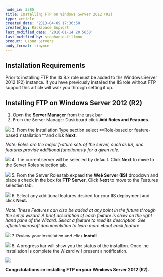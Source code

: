 ```yaml
---
node_id: 3385
title: Installing FTP on Windows Server 2012 (R2)
type: article
created_date: '2013-04-09 17:36:50'
created_by: Rackspace Support
last_modified_date: '2016-01-14 20:5638'
last_modified_by: stephanie.fillmon
product: Cloud Servers
body_format: tinymce
---
```


Installation Requirements
-------------------------

Prior to installing FTP the IIS 8.x role must be added to the Windows
Server 2012 (R2) instance. If you have previously installed the IIS role
without FTP support this article will walk you through setting it up. 

Installing FTP on Windows Server 2012 (R2)
------------------------------------------
1. Open the **Server Manager** from the task bar. 
2. From the Server Manager Daskboard click **Add Roles and Features**.

![](/knowledge_center/sites/default/files/field/image/server_manager_iis1.png)
3. From the Installation Type section select **Role-based or
feature-based installation **and click **Next**.

*Note: Roles are the major feature sets of the server, such as IIS, and
features provide additional functionality for a given role.* 

![](/knowledge_center/sites/default/files/field/image/role_based_0.png)
4. The current server will be selected by default. Click **Next** to
move to the Server Roles selection tab.

![](/knowledge_center/sites/default/files/field/image/server_selection_0.png)
5. From the Server Roles tab expand the **Web Server (IIS)** dropdown
and place a check in the box for **FTP Server**. Click **Next** to move
to the Features selection tab.

![](/knowledge_center/sites/default/files/field/image/server_roles_ftp.png)
6. Select any additional features desired for your IIS deployment and
click **Next.** 

*Note: These Features can also be added at any point in the future
through the setup wizard. A brief description of each feature is show on
the right hand pane of the Wizard. Select a feature to read its
description. See official microsoft documentation to learn more about
each feature*

*![](/knowledge_center/sites/default/files/field/image/features_ftp.png)*
7. Review your installation and click **Install**.

![](/knowledge_center/sites/default/files/field/image/install_ftp.png)
8. A progress bar will show you the status of the installion. Once the
installation is complete the Wizard will present a notification.

![](/knowledge_center/sites/default/files/field/image/ftp_install_success.png) 

**Congratulations on installing FTP on your Windows Server 2012 (R2).**

